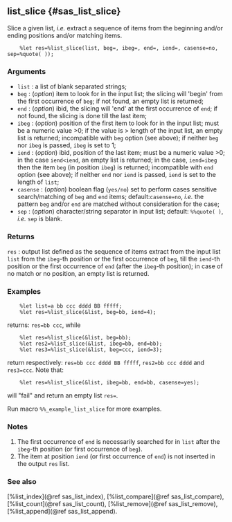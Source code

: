 ## list_slice {#sas_list_slice}
Slice a given list, _i.e._ extract a sequence of items from the beginning and/or ending positions and/or 
matching items.

~~~sas
	%let res=%list_slice(list, beg=, ibeg=, end=, iend=, casense=no, sep=%quote( ));
~~~

### Arguments
* `list` : a list of blank separated strings;
* `beg` : (_option_) item to look for in the input list; the slicing will 'begin' from the
	first occurrence of `beg`; if not found, an empty list is returned;
* `end` : (_option_) ibid, the slicing will 'end' at the first occurrence of `end`; if not found, 
	the slicing is done till the last item;
* `ibeg` : (_option_) position of the first item to look for in the input list; must be a numeric
	value >0; if the value is > length of the input list, an empty list is returned; incompatible
	with `beg` option (see above); if neither `beg` nor `ibeg` is passed, `ibeg` is set to 1; 
* `iend` : (_option_) ibid, position of the last item; must be a numeric value >0; in the case 
	`iend<iend`, an empty list is returned; in the case, `iend=ibeg` then the item `beg` (in position 
	`ibeg`) is returned; incompatible with `end` option (see above); if neither `end` nor `iend` is 
	passed, `iend` is set to the length of `list`;
* `casense` : (_option_) boolean flag (`yes/no`) set to perform cases sensitive search/matching of
	`beg` and `end` items; default:`casense=no`, _i.e._ the pattern `beg` and/or `end` are matched
	without consideration for the case;
* `sep` : (_option_) character/string separator in input list; default: `%%quote( )`, _i.e._ `sep` is 
	blank.
 
### Returns
`res` : output list defined as the sequence of items extract from the input list `list` from the 
	`ibeg`-th position or the first occurrence of `beg`, till the `iend`-th position or the first 
	occurrence of `end` (after the `ibeg`-th position); in case of no match or no position, an 
	empty list is returned.

### Examples

~~~sas
	%let list=a bb ccc dddd BB fffff;
	%let res=%list_slice(&list, beg=bb, iend=4);
~~~	
returns: `res=bb ccc`, while
 
~~~sas
	%let res=%list_slice(&list, beg=bb);
	%let res2=%list_slice(&list, ibeg=bb, end=bb);
	%let res3=%list_slice(&list, beg=ccc, iend=3);
~~~	
return respectively: `res=bb ccc dddd BB fffff`, `res2=bb ccc dddd` and `res3=ccc`. Note that:

~~~sas
	%let res=%list_slice(&list, ibeg=bb, end=bb, casense=yes);
~~~	
will "fail" and return an empty list `res=`.

Run macro `%%_example_list_slice` for more examples.

### Notes
1. The first occurrence of `end` is necessarily searched for in `list` after the `ibeg`-th position 
(or first occurrence of `beg`).
2. The item at position `iend` (or first occurrence of `end`) is not inserted in the output `res` list.

### See also
[%list_index](@ref sas_list_index), [%list_compare](@ref sas_list_compare), [%list_count](@ref sas_list_count), 
[%list_remove](@ref sas_list_remove),  [%list_append](@ref sas_list_append).
